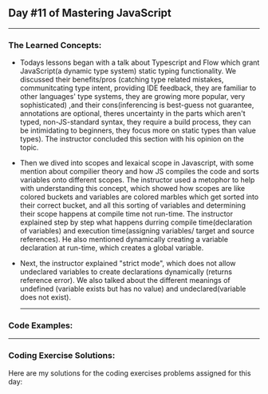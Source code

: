 ## Day #11 of Mastering JavaScript
---

  ### The Learned Concepts:

- Todays lessons began with a talk about Typescript and Flow which grant JavaScript(a dynamic type system) static typing functionality. We discussed their benefits/pros (catching type related mistakes, communitcating type intent, providing IDE feedback, they are familiar to other languages' type systems, they are growing more popular, very sophisticated) ,and their cons(inferencing is best-guess not guarantee, annotations are optional, theres uncertainty in the parts which aren't typed, non-JS-standard syntax, they require a build process, they can be intimidating to beginners, they focus more on static types than value types). The instructor concluded this section with his opinion on the topic.
- Then we dived into scopes and lexaical scope in Javascript, with some mention about compilier theory and how JS compiles the code and sorts variables onto different scopes. The instructor used a metophor to help with understanding this concept, which showed how scopes are like colored buckets and variables are colored marbles which get sorted into their correct bucket, and all this sorting of variables and determining their scope happens at compile time not run-time. The instructor explained step by step what happens durring compile time(declaration of variables) and execution time(assigning variables/ target and source references). He also mentioned dynamically creating a variable declaration at run-time, which creates a global variable.
- Next, the instructor explained "strict mode", which does not allow undeclared variables to create declarations dynamically (returns reference error). We also talked about the different meanings of undefined (variable exists but has no value) and undeclared(variable does not exist).
 
  ---
 ### Code Examples: 


---
 ### Coding Exercise Solutions:
 Here are my solutions for the coding exercises problems assigned for this day:
 

